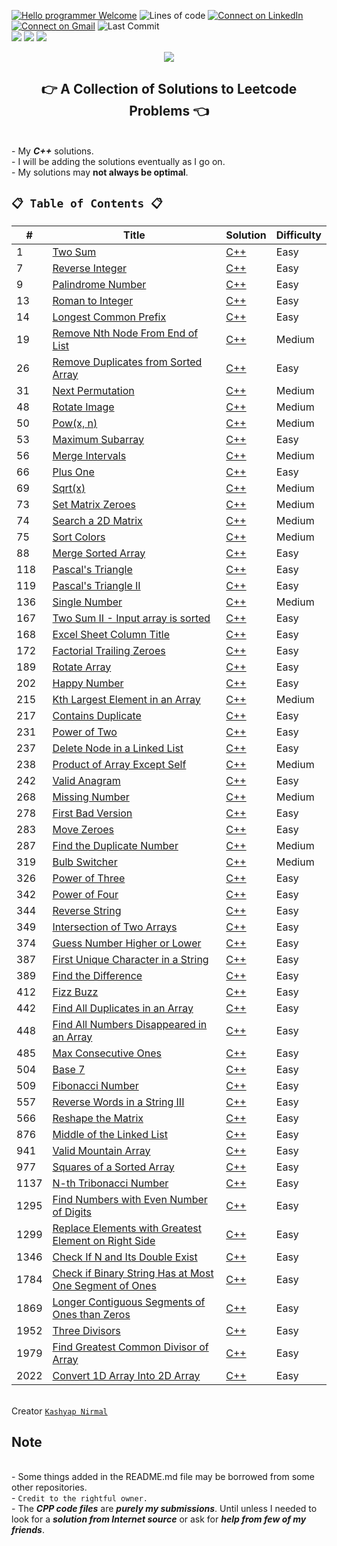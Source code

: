 [![Hello programmer Welcome](https://img.shields.io/badge/Hello,Programmer!-Welcome-orange.svg?style=flat&logo=github)](https://github.com/Kashyap-Nirmal)
![Lines of code](https://img.shields.io/tokei/lines/github/Kashyap-Nirmal/Leetcode-Solutions?style=plastic)
[![Connect on LinkedIn](https://img.shields.io/badge/--linkedin?label=LinkedIn&logo=LinkedIn&style=social)](https://www.linkedin.com/in/kashyap-nirmal/) 
[![Connect on Gmail](https://img.shields.io/badge/--Gmail?label=Gmail&logo=Gmail&style=social)](mailto:kashyapnirmal18@gmail.com)
![Last Commit](https://img.shields.io/github/last-commit/Kashyap-Nirmal/Leetcode-Solutions?style=plastic)
<br>
<img src="https://forthebadge.com/images/badges/for-you.svg" />
<img src="https://forthebadge.com/images/badges/built-with-love.svg" />
<img src="http://ForTheBadge.com/images/badges/made-with-c-plus-plus.svg" />

<p align="center">
<img src="https://capsule-render.vercel.app/api?type=rect&color=gradient&height=100&section=header&text=LeetCode%20Solutions&fontSize=70&fontAlignY=70" /> 
<h2 align="center">👉 A Collection of Solutions to Leetcode Problems 👈</h2>
</p>

<br>- My ***C++*** solutions.
<br>- I will be adding the solutions eventually as I go on.
<br>- My solutions may **not always be optimal**.

## `📋 Table of Contents 📋`

<!--||[]()| [C++]()|Easy|-->
| # | Title | Solution | Difficulty |
|---| ----- | -------- | ---------- |
|1|[Two Sum](https://leetcode.com/problems/two-sum/)| [C++](./1.Two%20Sum.cpp)|Easy|
|7|[Reverse Integer](https://leetcode.com/problems/reverse-integer/)| [C++](7.%20Reverse%20Integer.cpp)|Easy|
|9|[Palindrome Number](https://leetcode.com/problems/palindrome-number/)|[C++](./9.%20Palindrome%20Number.cpp)|Easy|
|13|[Roman to Integer](https://leetcode.com/problems/roman-to-integer/)|[C++](./13.%20Roman%20to%20Integer.cpp)|Easy|
|14|[Longest Common Prefix](https://leetcode.com/problems/longest-common-prefix/)|[C++](./14.%20Longest%20Common%20Prefix.cpp)|Easy|
|19|[Remove Nth Node From End of List](https://leetcode.com/problems/remove-nth-node-from-end-of-list/)|[C++](./19.Remove%20Nth%20Node%20From%20End%20of%20List.cpp)|Medium||
|26|[Remove Duplicates from Sorted Array](https://leetcode.com/problems/remove-duplicates-from-sorted-array/)| [C++](./26.%20Remove%20Duplicates%20from%20Sorted%20Array.cpp)|Easy|
|31|[Next Permutation](https://leetcode.com/problems/next-permutation/)| [C++](./31.%20Next%20Permutation.cpp)|Medium|
|48|[Rotate Image](https://leetcode.com/problems/rotate-image/)|[C++](./48.%20Rotate%20Image.cpp)|Medium||
|50|[Pow(x, n)](https://leetcode.com/problems/powx-n/)| [C++](./50.%20Pow(x,%20n).cpp)|Medium|
|53|[Maximum Subarray](https://leetcode.com/problems/maximum-subarray/)| [C++](./53.%20Maximum%20Subarray.cpp)|Easy|
|56|[Merge Intervals](https://leetcode.com/problems/merge-intervals/)| [C++](./56.%20Merge%20Intervals.cpp)|Medium|
|66|[Plus One](https://leetcode.com/problems/plus-one/)| [C++](./66.%20Plus%20One.cpp)|Easy|
|69|[Sqrt(x)](https://leetcode.com/problems/sqrtx/)| [C++](./69.%20Sqrt(x).cpp)|Medium|
|73|[Set Matrix Zeroes](https://leetcode.com/problems/set-matrix-zeroes/)| [C++](./73.%20Set%20Matrix%20Zeroes.cpp)|Medium||
|74|[Search a 2D Matrix](https://leetcode.com/problems/search-a-2d-matrix/)| [C++](./74.%20Search%20a%202D%20Matrix.cpp)|Medium|
|75|[Sort Colors](https://leetcode.com/problems/sort-colors/)| [C++](./75.%20Sort%20Colors.cpp)|Medium|
|88|[Merge Sorted Array](https://leetcode.com/problems/merge-sorted-array/)| [C++](./88.%20Merge%20Sorted%20Array.cpp)|Easy|
|118|[Pascal's Triangle](https://leetcode.com/problems/pascals-triangle/)| [C++](./118.%20Pascal's%20Triangle.cpp)|Easy|
|119|[Pascal's Triangle II](https://leetcode.com/problems/pascals-triangle-ii/)| [C++](./119.%20Pascal's%20Triangle%20II.cpp)|Easy|
|136|[Single Number](https://leetcode.com/problems/single-number/)| [C++](./136.%20Single%20Number.cpp)|Medium|
|167|[Two Sum II - Input array is sorted](https://leetcode.com/problems/two-sum-ii-input-array-is-sorted/) | [C++](./167.%20Two%20Sum%20II%20-%20Input%20array%20is%20sorted.cpp)|Easy|
|168|[Excel Sheet Column Title](https://leetcode.com/problems/excel-sheet-column-title/) | [C++](./168.%20Excel%20Sheet%20Column%20Title.cpp)|Easy|
|172|[Factorial Trailing Zeroes](https://leetcode.com/problems/factorial-trailing-zeroes/) | [C++](./172.%20Factorial%20Trailing%20Zeroes.cpp)|Easy|
|189|[Rotate Array](https://leetcode.com/problems/rotate-array/)| [C++](./189.%20Rotate%20Array.cpp)|Easy|
|202|[Happy Number](https://leetcode.com/problems/happy-number/)| [C++](./202.%20Happy%20Number.cpp)|Easy|
|215|[Kth Largest Element in an Array](https://leetcode.com/problems/kth-largest-element-in-an-array/)| [C++](./215.%20Kth%20Largest%20Element%20in%20an%20Array.cpp)|Medium|
|217|[Contains Duplicate](https://leetcode.com/problems/contains-duplicate/)| [C++](./217.%20Contains%20Duplicate.cpp)|Easy|
|231|[Power of Two](https://leetcode.com/problems/power-of-two/)| [C++](./231.%20Power%20of%20Two.cpp)|Easy|
|237|[Delete Node in a Linked List](https://leetcode.com/problems/delete-node-in-a-linked-list/)| [C++](./237.%20Delete%20Node%20in%20a%20Linked%20List.cpp)|Easy|
|238|[Product of Array Except Self](https://leetcode.com/problems/product-of-array-except-self/)| [C++](./238.%20Product%20of%20Array%20Except%20Self.cpp)|Medium|
|242|[Valid Anagram](https://leetcode.com/problems/valid-anagram/)| [C++](./242.%20Valid%20Anagram.cpp)|Easy|
|268|[Missing Number](https://leetcode.com/problems/missing-number/)| [C++](./268.%20Missing%20Number.cpp)|Medium|
|278|[First Bad Version](https://leetcode.com/problems/first-bad-version/)| [C++](./278.%20First%20Bad%20Version.cpp)|Easy|
|283|[Move Zeroes](https://leetcode.com/problems/move-zeroes/)  | [C++](./283.%20Move%20Zeroes.cpp)|Easy|
|287|[Find the Duplicate Number](https://leetcode.com/problems/find-the-duplicate-number/)| [C++](287.%20Find%20the%20Duplicate%20Number.cpp)|Medium||
|319|[Bulb Switcher](https://leetcode.com/problems/bulb-switcher/) | [C++](./319.%20Bulb%20Switcher.cpp)|Medium|
|326|[Power of Three](https://leetcode.com/problems/power-of-three/) | [C++](./326.%20Power%20of%20Three.cpp)|Easy|
|342|[Power of Four](https://leetcode.com/problems/power-of-four/) | [C++](./342.%20Power%20of%20Four.cpp)|Easy|
|344|[Reverse String](https://leetcode.com/problems/reverse-string/)| [C++](./344.%20Reverse%20String.cpp) |Easy|
|349|[Intersection of Two Arrays](https://leetcode.com/problems/intersection-of-two-arrays/) | [C++](./349.%20Intersection%20of%20Two%20Arrays.cpp)|Easy|
|374|[Guess Number Higher or Lower](https://leetcode.com/problems/guess-number-higher-or-lower/)| [C++](./374.%20Guess%20Number%20Higher%20or%20Lower.cpp) |Easy|
|387|[First Unique Character in a String](https://leetcode.com/problems/first-unique-character-in-a-string/)| [C++]() |Easy|
|389|[Find the Difference](https://leetcode.com/problems/find-the-difference/) | [C++](./389.%20Find%20the%20Difference.cpp)|Easy|
|412|[Fizz Buzz](https://leetcode.com/problems/fizz-buzz/) | [C++](./412.%20Fizz%20Buzz.cpp)|Easy|
|442|[Find All Duplicates in an Array](https://leetcode.com/problems/find-all-duplicates-in-an-array/)| [C++](./442.%20Find%20All%20Duplicates%20in%20an%20Array.cpp) |Easy|
|448|[Find All Numbers Disappeared in an Array](https://leetcode.com/problems/find-all-numbers-disappeared-in-an-array/)| [C++](./448.%20Find%20All%20Numbers%20Disappeared%20in%20an%20Array.cpp) |Easy|
|485|[Max Consecutive Ones](https://leetcode.com/problems/max-consecutive-ones/)| [C++](./485.%20Max%20Consecutive%20Ones.cpp) |Easy|
|504|[Base 7](https://leetcode.com/problems/base-7/)| [C++](./504.%20Base%207.cpp) |Easy|
|509|[Fibonacci Number](https://leetcode.com/problems/fibonacci-number/) | [C++](./509.%20Fibonacci%20Number.cpp)|Easy|
|557|[Reverse Words in a String III](https://leetcode.com/problems/reverse-words-in-a-string-iii/)| [C++](./557.%20Reverse%20Words%20in%20a%20String%20III.cpp) |Easy|
|566|[Reshape the Matrix](https://leetcode.com/problems/reshape-the-matrix/) | [C++](./566.%20Reshape%20the%20Matrix.cpp) |Easy|
|876|[Middle of the Linked List](https://leetcode.com/problems/middle-of-the-linked-list/) | [C++](./876.%20Middle%20of%20the%20Linked%20List.cpp)|Easy|
|941|[Valid Mountain Array](https://leetcode.com/problems/valid-mountain-array/) | [C++](./941.%20Valid%20Mountain%20Array.cpp)|Easy|
|977|[Squares of a Sorted Array](https://leetcode.com/problems/squares-of-a-sorted-array/) | [C++](./977.%20Squares%20of%20a%20Sorted%20Array.cpp)|Easy|
|1137|[N-th Tribonacci Number](https://leetcode.com/problems/n-th-tribonacci-number/)| [C++](./1137.%20N-th%20Tribonacci%20Number.cpp) |Easy|
|1295|[Find Numbers with Even Number of Digits](https://leetcode.com/problems/find-numbers-with-even-number-of-digits/)| [C++](./1295.%20Find%20Numbers%20with%20Even%20Number%20of%20Digits.cpp) |Easy|
|1299|[Replace Elements with Greatest Element on Right Side](https://leetcode.com/problems/replace-elements-with-greatest-element-on-right-side/)| [C++](./1299.%20Replace%20Elements%20with%20Greatest%20Element%20on%20Right%20Side.cpp) |Easy|
|1346|[Check If N and Its Double Exist](https://leetcode.com/problems/check-if-n-and-its-double-exist/)| [C++](./1346.%20Check%20If%20N%20and%20Its%20Double%20Exist.cpp) |Easy|
|1784|[Check if Binary String Has at Most One Segment of Ones](https://leetcode.com/problems/check-if-binary-string-has-at-most-one-segment-of-ones/)| [C++](./1784.%20Check%20if%20Binary%20String%20Has%20at%20Most%20One%20Segment%20of%20Ones.cpp) |Easy|
|1869|[Longer Contiguous Segments of Ones than Zeros](https://leetcode.com/problems/longer-contiguous-segments-of-ones-than-zeros/) | [C++](./1869.%20Longer%20Contiguous%20Segments%20of%20Ones%20than%20Zeros.cpp)|Easy|
|1952|[Three Divisors](https://leetcode.com/problems/three-divisors/)| [C++](./1952.%20Three%20Divisors.cpp) |Easy|
|1979|[Find Greatest Common Divisor of Array](https://leetcode.com/problems/find-greatest-common-divisor-of-array/)| [C++](./1979.%20Find%20Greatest%20Common%20Divisor%20of%20Array.cpp) |Easy|
|2022|[Convert 1D Array Into 2D Array](https://leetcode.com/problems/convert-1d-array-into-2d-array/)| [C++](./2022.%20Convert%201D%20Array%20Into%202D%20Array.cpp) |Easy|

<br>Creator [`Kashyap Nirmal`](https://github.com/Kashyap-Nirmal/)

## Note
<br>- Some things added in the README.md file may be borrowed from some other repositories. 
<br>- `Credit to the rightful owner.`
<br>- The ***CPP code files*** are ***purely my submissions***. Until unless I needed to look for a ***solution from Internet source*** or ask for ***help from few of my friends***.